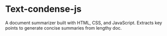 # Text-condense-js
A document summarizer built with HTML, CSS, and JavaScript. Extracts key points to generate concise summaries from lengthy doc.

